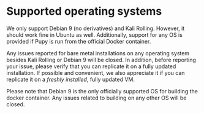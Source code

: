 # Supported operating systems

We only support Debian 9 (no derivatives) and Kali Rolling. However, it should work fine in Ubuntu as well. Additionally, support for any OS is provided if Pupy is run from the official Docker container.

Any issues reported for bare metal installations on any operating system besides Kali Rolling or Debian 9 will be closed. In addition, before reporting your issue, please verify that you can replicate it on a fully updated installation. If possible and convenient, we also appreciate it if you can replicate it on a _freshly installed_, fully updated VM.

Please note that Debian 9 is the only officially supported OS for building the docker container. Any issues related to building on any other OS will be closed.